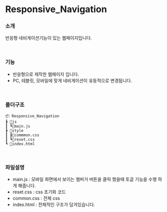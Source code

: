 # Responsive_Navigation

### 소개

반응형 네비게이션기능이 있는 웹페이지입니다.

<br>

### 기능

- 반응형으로 제작한 웹페이지 입니다.
- PC, 테블릿, 모바일에 맞게 네비게이션이 유동적으로 변경됩니다.

<br>

### 폴더구조

```
📦 Responsive_Navigation
┣ 📂js
┃ ┗📜main.js
┣ 📂style
┃ ┣📜commmon.css
┃ ┗📜reset.css
┗ 📜index.html
```

<br>

### 파일설명

- main.js : 모바일 화면에서 보이는 햄버거 버튼을 클릭 했을때 토글 기능을 수행 하게 해줍니다.
- reset.css : css 초기화 코드
- common.css : 전체 css
- index.html : 전체적인 구조가 담겨있습니다.
